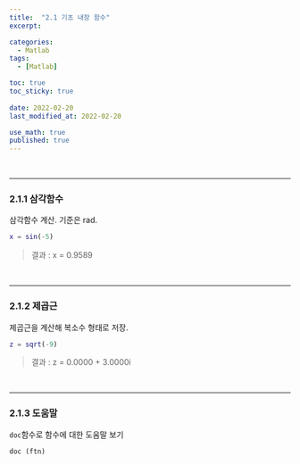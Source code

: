```yaml
---
title:  "2.1 기초 내장 함수"
excerpt: 

categories:
  - Matlab
tags:
  - [Matlab]

toc: true
toc_sticky: true
 
date: 2022-02-20
last_modified_at: 2022-02-20

use_math: true
published: true
---
```


<br>

***
### 2.1.1 삼각함수

삼각함수 계산. 기준은 rad.

```Matlab
x = sin(-5)
```

> 결과 : x = 0.9589

<br>

***
### 2.1.2 제곱근

제곱근을 계산해 복소수 형태로 저장.

```Matlab
z = sqrt(-9)
```

> 결과 : z = 0.0000 + 3.0000i

<br>

***
### 2.1.3 도움말

`doc`함수로 함수에 대한 도움말 보기

```
doc (ftn)
```
